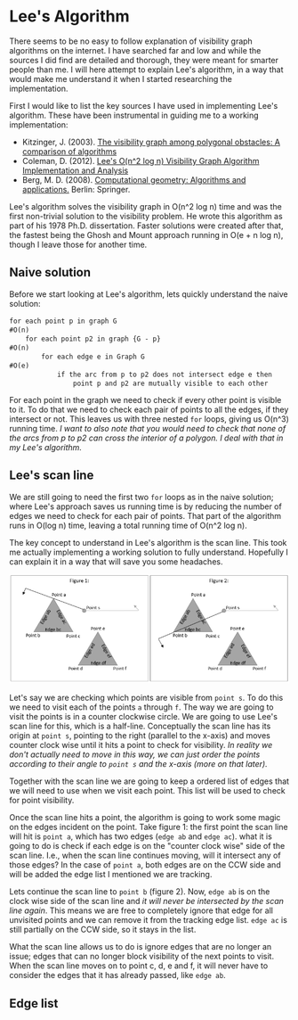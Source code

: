 # Lee's Algorithm
There seems to be no easy to follow explanation of visibility graph algorithms
on the internet. I have searched far and low and while the sources I did find
are detailed and thorough, they were meant for smarter people than me. I will
here attempt to explain Lee's algorithm, in a way that would make me understand
it when I started researching the implementation.

First I would like to list the key sources I have used in implementing Lee's
algorithm. These have been instrumental in guiding me to a working
implementation:

* Kitzinger, J. (2003). [The visibility graph among polygonal obstacles:
A comparison of algorithms](http://www.cs.unm.edu/~moore/tr/03-05/Kitzingerthesis.pdf)
* Coleman, D. (2012). [Lee's O(n^2 log n) Visibility Graph Algorithm
Implementation and Analysis](http://dav.ee/papers/Visibility_Graph_Algorithm.pdf)
* Berg, M. D. (2008). [Computational geometry: Algorithms and applications.](http://www.amazon.com/Computational-Geometry-Applications-Mark-Berg/dp/3540779736/)
Berlin: Springer.

Lee's algorithm solves the visibility graph in O(n^2 log n) time and was the
first non-trivial solution to the visibility problem. He wrote this algorithm
as part of his 1978 Ph.D. dissertation. Faster solutions were created after
that, the fastest being the Ghosh and Mount approach running in O(e + n log n),
though I leave those for another time.

## Naive solution
Before we start looking at Lee's algorithm, lets quickly understand the naive
solution:

```
for each point p in graph G                                             #O(n)
    for each point p2 in graph {G - p}                                  #O(n)
        for each edge e in Graph G                                      #O(e)
            if the arc from p to p2 does not intersect edge e then
                point p and p2 are mutually visible to each other
```

For each point in the graph we need to check if every other point is visible
to it. To do that we need to check each pair of points to all the edges, if they
intersect or not. This leaves us with three nested `for` loops, giving us
O(n^3) running time. _I want to also note that you would need to check that none
of the arcs from p to p2 can cross the interior of a polygon. I deal with that
in my Lee's algorithm._

## Lee's scan line
We are still going to need the first two `for` loops as in the naive solution;
where Lee's approach saves us running time is by reducing the number of
edges we need to check for each pair of points. That part of the algorithm runs
in O(log n) time, leaving a total running time of O(n^2 log n).

The key concept to understand in Lee's algorithm is the scan line. This took me
actually implementing a working solution to fully understand. Hopefully I can
explain it in a way that will save you some headaches.

![Figure 1](images/lee_figure1.PNG)

Let's say we are checking which points are visible from `point s`. To do this
we need to visit each of the points `a` through `f`. The way we are going to visit
the points is in a counter clockwise circle. We are going to use Lee's scan line
for this, which is a half-line. Conceptually the scan line has its origin at
`point s`, pointing to the right (parallel to the x-axis) and moves counter clock
wise until it hits a point to check for visibility. _In reality we don't
actually need to move in this way, we can just order the points according to
their angle to `point s` and the x-axis (more on that later)._  

Together with the scan line we are going to keep a ordered list of edges that
we will need to use when we visit each point. This list will be used to check
for point visibility.

Once the scan line hits a point, the algorithm is going to work some magic on
the edges incident on the point. Take figure 1: the first point the scan line
will hit is `point a`, which has two edges (`edge ab` and `edge ac`). what
it is going to do is check if each edge is on the "counter clock wise" side of
the scan line. I.e., when the scan line continues moving, will it intersect any
of those edges? In the case of `point a`, both edges are on the CCW side and will
be added the edge list I mentioned we are tracking.

Lets continue the scan line to `point b` (figure 2). Now, `edge ab` is
on the clock wise side of the scan line and *it will never be intersected by the
scan line again*. This means we are free to completely ignore that edge for all
unvisited points and we can remove it from the tracking edge list. `edge ac` is
still partially on the CCW side, so it stays in the list.

What the scan line allows us to do is ignore edges that are no longer an issue;
edges that can no longer block visibility of the next points to visit.
When the scan line moves on to point c, d, e and f, it will never have to
consider the edges that it has already passed, like `edge ab`.

## Edge list
